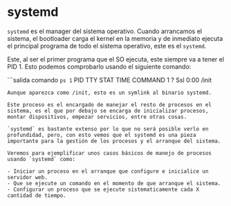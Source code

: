 # systemd

`systemd` es el manager del sistema operativo. Cuando arrancamos el sistema, el bootloader carga el kernel en la memoria y de inmediato ejecuta el principal programa de todo el sistema operativo, este es el `systemd`.

Este, al ser el primer programa que el SO ejecuta, este siempre va a tener el PID 1. Esto podemos comprobarlo usando el siguiente comando:

```salida comando `ps 1`
PID TTY      STAT   TIME COMMAND
  1 ?        Ssl    0:00 /init
``` 
Aunque aparezca como /init, esto es un symlink al binario systemd.

Este proceso es el encargado de manejar el resto de procesos en el sistema, es el que por debajo se encarga de inicializar procesos, montar dispositivos, empezar servicios, entre otras cosas.

`systemd` es bastante extenso por lo que no será posible verlo en profundidad, pero, con esto vemos que el systemd es una pieza importante para la gestión de los procesos y el arranque del sistema.

Veremos para ejemplificar unos casos básicos de manejo de procesos usando `systemd` como:

- Iniciar un proceso en el arranque que configure e inicialice un servidor web.
- Que se ejecute un comando en el momento de que arranque el sistema.
- Configurar un proceso que se ejecute sistematicamente cada X cantidad de tiempo.
